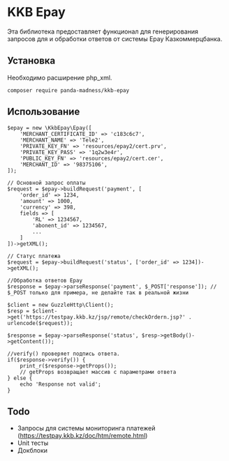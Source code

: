 # KKB Epay

Эта библиотека предоставляет функционал для генерирования запросов для и обработки ответов от системы Epay Казкоммерцбанка.

## Установка

Необходимо расширение php_xml.

```
composer require panda-madness/kkb-epay
```

## Использование

```
$epay = new \KkbEpay\Epay([
    'MERCHANT_CERTIFICATE_ID' => 'c183c6c7',
    'MERCHANT_NAME' => 'Tele2',
    'PRIVATE_KEY_FN' => 'resources/epay2/cert.prv',
    'PRIVATE_KEY_PASS' => '1q2w3e4r',
    'PUBLIC_KEY_FN' => 'resources/epay2/cert.cer',
    'MERCHANT_ID' => '98375106',
]);

// Основной запрос оплаты
$request = $epay->buildRequest('payment', [
    'order_id' => 1234,
    'amount' => 1000,
    'currency' => 398,
    fields => [
        'RL' => 1234567,
        'abonent_id' => 1234567,
        ...
    ]
])->getXML();

// Статус платежа
$request = $epay->buildRequest('status', ['order_id' => 1234])->getXML();

//Обработка ответов Epay
$response = $epay->parseResponse('payment', $_POST['response']); // $_POST только для примера, не делайте так в реальной жизни

$client = new GuzzleHttp\Client();
$resp = $client->get('https://testpay.kkb.kz/jsp/remote/checkOrdern.jsp?' . urlencode($request));

$response = $epay->parseResponse('status', $resp->getBody()->getContent());

//verify() проверяет подпись ответа.
if($response->verify()) {
    print_r($response->getProps());
    // getProps возвращает массив с параметрами ответа
} else {
    echo 'Response not valid';
}
``` 

## Todo

- Запросы для системы мониторинга платежей (https://testpay.kkb.kz/doc/htm/remote.html)
- Unit тесты
- Докблоки